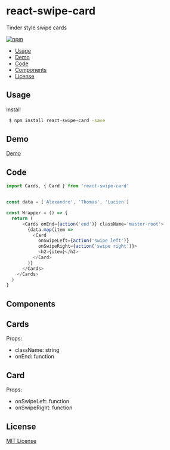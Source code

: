 # react-swipe-card
Tinder style swipe cards

[![npm](https://img.shields.io/npm/v/react-swipe-card.svg?style=flat-square)](https://www.npmjs.com/package/react-swipe-card)

 - [Usage](#usage)
 - [Demo](#demo)
 - [Code](#code)
 - [Components](#components)
 - [License](#License)

## Usage

Install

```bash
 $ npm install react-swipe-card -save
```


## Demo

[Demo](https://alexandre-garrec.github.io/react-swipe-card/)

## Code

```javascript
import Cards, { Card } from 'react-swipe-card'


const data = ['Alexandre', 'Thomas', 'Lucien']

const Wrapper = () => {
  return (
	  <Cards onEnd={action('end')} className='master-root'>
        {data.map(item => 
          <Card 
            onSwipeLeft={action('swipe left')} 
            onSwipeRight={action('swipe right')}>
            <h2>{item}</h2>
          </Card>
        )}
      </Cards>
    </Cards>
  )
}
```

## Components

Cards
---
Props:

 - className: string
 - onEnd: function

Card
---
Props:

 - onSwipeLeft: function
 - onSwipeRight: function

## License

[MIT License](https://opensource.org/licenses/MIT)